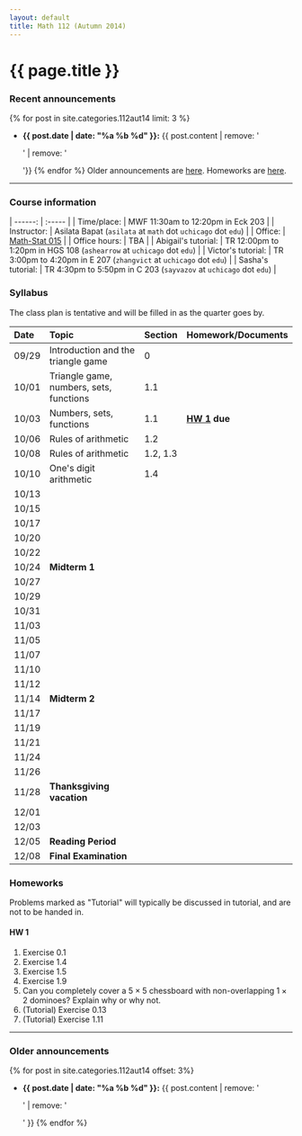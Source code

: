 ```yaml
---
layout: default
title: Math 112 (Autumn 2014)
---
```


# {{ page.title }}

### Recent announcements
{% for post in site.categories.112aut14 limit: 3 %}
* **{{ post.date | date: "%a %b %d" }}:** {{ post.content | remove: '<p>' | remove: '</p>'}}
{% endfor %}
Older announcements are [here](#older-announcements). Homeworks are [here](#homeworks).

----

### Course information

<div class="infotable">

| ------:             | :-----                                                                  |
| Time/place:         | MWF 11:30am to 12:20pm in Eck 203                                       |
| Instructor:         | Asilata Bapat (`asilata` at `math` dot `uchicago` dot `edu`)            |
| Office:             | [Math-Stat 015](https://maps.uchicago.edu/?location=Math-Stat+Building) |
| Office hours:       | TBA                                                                     |
| Abigail's tutorial: | TR 12:00pm to 1:20pm in HGS 108 (`ashearrow` at `uchicago` dot `edu`)   |
| Victor's tutorial:  | TR 3:00pm to 4:20pm in E 207 (`zhangvict` at `uchicago` dot `edu`)      |
| Sasha's tutorial:   | TR 4:30pm to 5:50pm in C 203 (`sayvazov` at `uchicago` dot `edu`)       |

</div>

### Syllabus
The class plan is tentative and will be filled in as the quarter goes by. 

<div class="classplan">

| Date  | Topic                                   |  Section | Homework/Documents    |
| :---  | :---                                    |     :--- | :---                  |
| 09/29 | Introduction and the triangle game      |        0 |                       |
| 10/01 | Triangle game, numbers, sets, functions |      1.1 |                       |
| 10/03 | Numbers, sets, functions                |      1.1 | **[HW 1](#hw-1) due** |
| 10/06 | Rules of arithmetic                     |      1.2 |                       |
| 10/08 | Rules of arithmetic                     | 1.2, 1.3 |                       |
| 10/10 | One's digit arithmetic                  |      1.4 |                       |
| 10/13 |                                         |          |                       |
| 10/15 |                                         |          |                       |
| 10/17 |                                         |          |                       |
| 10/20 |                                         |          |                       |
| 10/22 |                                         |          |                       |
| 10/24 | **Midterm 1**                           |          |                       |
| 10/27 |                                         |          |                       |
| 10/29 |                                         |          |                       |
| 10/31 |                                         |          |                       |
| 11/03 |                                         |          |                       |
| 11/05 |                                         |          |                       |
| 11/07 |                                         |          |                       |
| 11/10 |                                         |          |                       |
| 11/12 |                                         |          |                       |
| 11/14 | **Midterm 2**                           |          |                       |
| 11/17 |                                         |          |                       |
| 11/19 |                                         |          |                       |
| 11/21 |                                         |          |                       |
| 11/24 |                                         |          |                       |
| 11/26 |                                         |          |                       |
| 11/28 | **Thanksgiving vacation**               |          |                       |
| 12/01 |                                         |          |                       |
| 12/03 |                                         |          |                       |
| 12/05 | **Reading Period**                      |          |                       |
| 12/08 | **Final Examination**                   |          |                       |

</div>

### Homeworks
Problems marked as "Tutorial" will typically be discussed in tutorial, and are not to be handed in.

#### HW 1
1. Exercise 0.1
1. Exercise 1.4
1. Exercise 1.5
1. Exercise 1.9
1. Can you completely cover a $5\times 5$ chessboard with non-overlapping $1\times 2$ dominoes? Explain why or why not.
1. (Tutorial) Exercise 0.13
1. (Tutorial) Exercise 1.11

----
### Older announcements
{% for post in site.categories.112aut14 offset: 3%}
* **{{ post.date | date: "%a %b %d" }}:** {{ post.content | remove: '<p>' | remove: '</p>' }}
{% endfor %}

